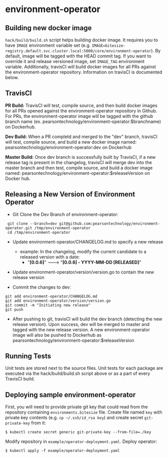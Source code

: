 # environment-operator

## Building new docker image

`hack/build/build.sh` script helps building docker image. It requires you to have
`IMAGE` environment variable set (e.g. `IMAGE=bitesize-registry.default.svc.cluster.local:5000/core/environment-operator`).
By default, image will be tagged with the HEAD commit tag. If you want to override
it and release versioned image, set `IMAGE_TAG` environment variable.  Additionally, travisCI will build docker images
for all PRs against the environment-operator repository. Information on travisCI is documented below.

## TravisCI

**PR Build:** TravisCI will test, compile source, and then build docker images for all PRs opened against the environment-operator repository in Github.
For PRs, the environment-operator image will be tagged with the github branch name (ex. pearsontechnology/environment-operator:$branchname) on Dockerhub.

**Dev Build:** When a PR completd and merged to the "dev" branch, travisCI will test, compile source, and build a new
docker image named: pearsontechnology/environment-operator:dev on Dockerhub

**Master Build:** Once dev branch is successfully built by TravisCI, if a new release tag is present in the changelog, travisCI
will merge dev into the master branch and then test, compile source, and build a docker image named: pearsontechnology/environment-operator:$releaseVersion on Docker hub.

## Releasing a New Version of Environment Operator

* Git Clone the Dev Branch of environment-operator:

```
 git clone --branch=dev git@github.com:pearsontechnology/environment-operator.git /tmp/environment-operator
 cd /tmp/environment-operator
```

* Update environment-operator/CHANGELOG.md to specify a new release
  * example: In the changelog, modify the current candidate to a released version with a date:
    * "**[0.0.6]**" ---> "**[0.0.6] - YYYY-MM-DD [RELEASED]**"

* Update environment-operator/version/version.go  to contain the new release version

* Commit the changes to dev:

```
git add environment-operator/CHANGELOG.md
git add environment-operator/version/version.go
git commit -m "Initiating new release"
git push
```

* After pushing to git, travisCI will build the dev branch (detecting the new release version). Upon success, dev will be merged
to master and tagged with the new release version. A new environment-operator image will also be pushed to Dockerhub as
pearsontechnology/environment-operator:$releaseVersion


## Running Tests

Unit tests are stored next to the source files. Unit tests for each package are executed via the hack/build/build.sh
script above or as a part of every TravisCI build.

## Deploying sample environment-operator

First, you will need to provide private git key that could read from the repository
containing `environments.bitesize` file. Create file named `key` with private key
contents (e.g. `cp ~/.ssh/id_rsa key`) and create secret `git-private-key` from
it:

```
$ kubectl create secret generic git-private-key --from-file=./key
```

Modify repository in `example/operator-deployment.yaml`. Deploy operator:

```
$ kubectl apply -f example/operator-deployment.yaml
```
